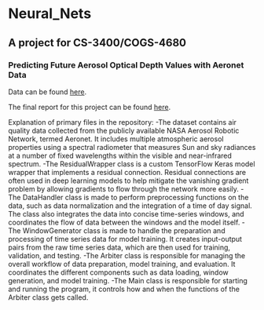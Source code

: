 # Neural_Nets
## A project for CS-3400/COGS-4680
### Predicting Future Aerosol Optical Depth Values with Aeronet Data


Data can be found [here](https://aeronet.gsfc.nasa.gov/cgi-bin/webtool_aod_v3).

The final report for this project can be found [here](https://github.com/CastilloAnthony/Neural_Nets/blob/main/Neural%20Nets%20Final%20Project%20Report.pdf).

Explanation of primary files in the repository:
-The dataset contains air quality data collected from the publicly available NASA Aerosol Robotic Network, termed Aeronet. It includes multiple atmospheric aerosol properties using a spectral radiometer that measures Sun and sky radiances at a number of fixed wavelengths within the visible and near-infrared spectrum. 
-The ResidualWrapper class is a custom TensorFlow Keras model wrapper that implements a residual connection. Residual connections are often used in deep learning models to help mitigate the vanishing gradient problem by allowing gradients to flow through the network more easily.
-The DataHandler class is made to perform preprocessing functions on the data, such as data normalization and the integration of a time of day signal. The class also integrates the data into concise time-series windows, and coordinates the flow of data between the windows and the model itself.
-The WindowGenerator class is made to handle the preparation and processing of time series data for model training. It creates input-output pairs from the raw time series data, which are then used for training, validation, and testing.
-The Arbiter class is responsible for managing the overall workflow of data preparation, model training, and evaluation. It coordinates the different components such as data loading, window generation, and model training.
-The Main class is responsible for starting and running the program, it controls how and when the functions of the Arbiter class gets called.

